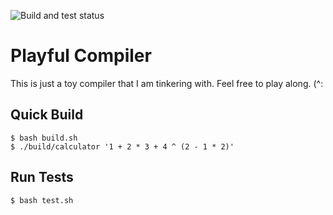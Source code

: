 ![Build and test status](https://github.com/miscellus/Playful-Compiler/actions/workflows/run_tests.yaml/badge.svg)

# Playful Compiler
This is just a toy compiler that I am tinkering with. Feel free to play along. (^:

## Quick Build
```
$ bash build.sh
$ ./build/calculator '1 + 2 * 3 + 4 ^ (2 - 1 * 2)'
```

## Run Tests
```
$ bash test.sh
```